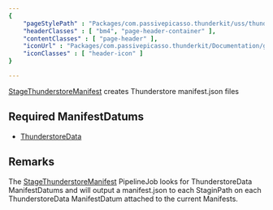 ```yaml
---
{ 
	"pageStylePath" : "Packages/com.passivepicasso.thunderkit/uss/thunderkit_style.uss",
	"headerClasses" : [ "bm4", "page-header-container" ],
	"contentClasses" : [ "page-header" ],
	"iconUrl" : "Packages/com.passivepicasso.thunderkit/Documentation/graphics/TK_Pipeline_2X_Icon.png",
	"iconClasses" : [ "header-icon" ]
}

---
```


[StageThunderstoreManifest](assetlink://Packages/com.passivepicasso.thunderkit/Editor/Integrations/Thunderstore/StageThunderstoreManifest.cs) creates Thunderstore manifest.json files

## Required ManifestDatums

* [ThunderstoreData](assetlink://Packages/com.passivepicasso.thunderkit/Editor/Integrations/Thunderstore/ThunderstoreData.cs)

## Remarks

The [StageThunderstoreManifest](assetlink://Packages/com.passivepicasso.thunderkit/Editor/Integrations/Thunderstore/StageThunderstoreManifest.cs) PipelineJob looks for ThunderstoreData ManifestDatums and will output a manifest.json to each StaginPath on each ThunderstoreData ManifestDatum attached to the current Manifests.
